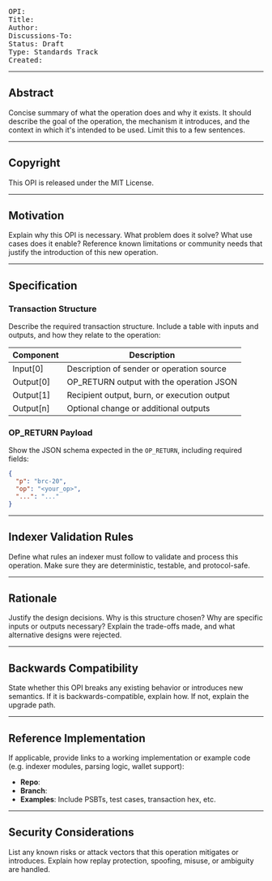 <pre>
OPI: <to be assigned>
Title: <Your Operation Title Here>
Author: <Your Name or Team> <contact@example.com>
Discussions-To: <URL to issue, forum, or chat>
Status: Draft
Type: Standards Track
Created: <YYYY-MM-DD>
</pre>

---

## Abstract

Concise summary of what the operation does and why it exists. It should describe the goal of the operation, the mechanism it introduces, and the context in which it's intended to be used. Limit this to a few sentences.

---

## Copyright

This OPI is released under the MIT License.

---

## Motivation

Explain why this OPI is necessary. What problem does it solve? What use cases does it enable? Reference known limitations or community needs that justify the introduction of this new operation.

---

## Specification

### Transaction Structure

Describe the required transaction structure. Include a table with inputs and outputs, and how they relate to the operation:

| Component | Description                                 |
| --------- | ------------------------------------------- |
| Input[0]  | Description of sender or operation source   |
| Output[0] | OP_RETURN output with the operation JSON    |
| Output[1] | Recipient output, burn, or execution output |
| Output[n] | Optional change or additional outputs       |

### OP_RETURN Payload

Show the JSON schema expected in the `OP_RETURN`, including required fields:

```json
{
  "p": "brc-20",
  "op": "<your_op>",
  "...": "..."
}
```

---

## Indexer Validation Rules

Define what rules an indexer must follow to validate and process this operation. Make sure they are deterministic, testable, and protocol-safe.

---

## Rationale

Justify the design decisions. Why is this structure chosen? Why are specific inputs or outputs necessary? Explain the trade-offs made, and what alternative designs were rejected.

---

## Backwards Compatibility

State whether this OPI breaks any existing behavior or introduces new semantics. If it is backwards-compatible, explain how. If not, explain the upgrade path.

---

## Reference Implementation

If applicable, provide links to a working implementation or example code (e.g. indexer modules, parsing logic, wallet support):

- **Repo**: <repo-url>
- **Branch**: <branch-name>
- **Examples**: Include PSBTs, test cases, transaction hex, etc.

---

## Security Considerations

List any known risks or attack vectors that this operation mitigates or introduces. Explain how replay protection, spoofing, misuse, or ambiguity are handled.
